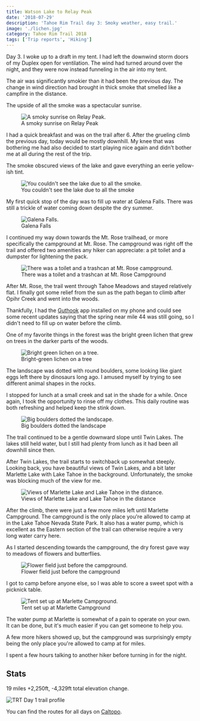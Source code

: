```yaml
---
title: Watson Lake to Relay Peak
date: '2018-07-29'
description: 'Tahoe Rim Trail day 3: Smoky weather, easy trail.'
image: './lichen.jpg'
category: Tahoe Rim Trail 2018
tags: ['Trip reports', 'Hiking']
---
```


Day 3. I woke up to a draft in my tent. I had left the downwind storm doors of my Duplex open for ventilation. The wind had turned around over the night, and they were now instead funneling in the air into my tent.

The air was significantly smokier than it had been the previous day. The change in wind direction had brought in thick smoke that smelled like a campfire in the distance.

The upside of all the smoke was a spectacular sunrise.

<figure>
  <img src="smoky-sunrise.jpg" alt="A smoky sunrise on Relay Peak.">
  <figcaption>A smoky sunrise on Relay Peak</figcaption>
</figure>

I had a quick breakfast and was on the trail after 6. After the grueling climb the previous day, today would be mostly downhill. My knee that was bothering me had also decided to start playing nice again and didn't bother me at all during the rest of the trip.

The smoke obscured views of the lake and gave everything an eerie yellow-ish tint.

<figure>
  <img src="lake-obstructed-by-smoke.jpg" alt="You couldn't see the lake due to all the smoke.">
  <figcaption>You couldn't see the lake due to all the smoke</figcaption>
</figure>

My first quick stop of the day was to fill up water at Galena Falls. There was still a trickle of water coming down despite the dry summer.

<figure>
  <img src="galena-falls.jpg" alt="Galena Falls.">
  <figcaption>Galena Falls</figcaption>
</figure>

I continued my way down towards the Mt. Rose trailhead, or more specifically the campground at Mt. Rose. The campground was right off the trail and offered two amenities any hiker can appreciate: a pit toilet and a dumpster for lightening the pack.

<figure>
  <img src="double-dumpster.jpg" alt="There was a toilet and a trashcan at Mt. Rose campground.">
  <figcaption>There was a toilet and a trashcan at Mt. Rose Campground</figcaption>
</figure>

After Mt. Rose, the trail went through Tahoe Meadows and stayed relatively flat. I finally got some relief from the sun as the path began to climb after Opihr Creek and went into the woods.

Thankfully, I had the [Guthook](https://atlasguides.com/guthook-guides/) app installed on my phone and could see some recent updates saying that the spring near mile 44 was still going, so I didn't need to fill up on water before the climb.

One of my favorite things in the forest was the bright green lichen that grew on trees in the darker parts of the woods.

<figure>
  <img src="lichen.jpg" alt="Bright green lichen on a tree.">
  <figcaption>Bright-green lichen on a tree</figcaption>
</figure>

The landscape was dotted with round boulders, some looking like giant eggs left there by dinosaurs long ago. I amused myself by trying to see different animal shapes in the rocks.

I stopped for lunch at a small creek and sat in the shade for a while. Once again, I took the opportunity to rinse off my clothes. This daily routine was both refreshing and helped keep the stink down.

<figure>
  <img src="big-boulders.jpg" alt="Big boulders dotted the landscape.">
  <figcaption>Big boulders dotted the landscape</figcaption>
</figure>

The trail continued to be a gentle downward slope until Twin Lakes. The lakes still held water, but I still had plenty from lunch as it had been all downhill since then.

After Twin Lakes, the trail starts to switchback up somewhat steeply. Looking back, you have beautiful views of Twin Lakes, and a bit later Marlette Lake with Lake Tahoe in the background. Unfortunately, the smoke was blocking much of the view for me.

<figure>
  <img src="marlette-lake-and-lake-tahoe.jpg" alt="Views of Marlette Lake and Lake Tahoe in the distance.">
  <figcaption>Views of Marlette Lake and Lake Tahoe in the distance</figcaption>
</figure>

After the climb, there were just a few more miles left until Marlette Campground. The campground is the only place you're allowed to camp at in the Lake Tahoe Nevada State Park. It also has a water pump, which is excellent as the Eastern section of the trail can otherwise require a very long water carry here.

As I started descending towards the campground, the dry forest gave way to meadows of flowers and butterflies.

<figure>
  <img src="flower-field.jpg" alt="Flower field just before the campground.">
  <figcaption>Flower field just before the campground</figcaption>
</figure>

I got to camp before anyone else, so I was able to score a sweet spot with a picknick table.

<figure>
  <img src="marlette-campground.jpg" alt="Tent set up at Marlette Campground.">
  <figcaption>Tent set up at Marlette Campground</figcaption>
</figure>

The water pump at Marlette is somewhat of a pain to operate on your own. It can be done, but it's much easier if you can get someone to help you.

A few more hikers showed up, but the campground was surprisingly empty being the only place you're allowed to camp at for miles.

I spent a few hours talking to another hiker before turning in for the night.

## Stats

19 miles +2,250ft, -4,329ft total elevation change.

![TRT Day 1 trail profile](profile.png)

You can find the routes for all days on [Caltopo](https://caltopo.com/m/HJ0L).
